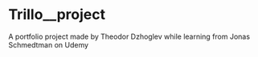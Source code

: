 # Trillo__project
A portfolio project made by Theodor Dzhoglev while learning from Jonas Schmedtman on Udemy
